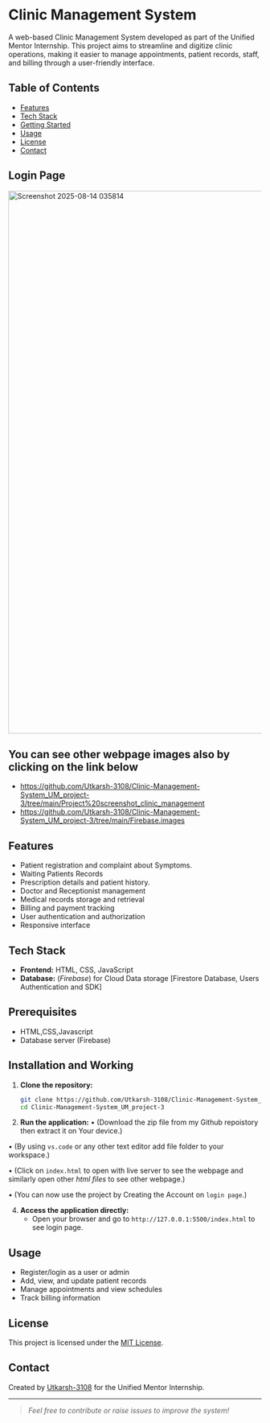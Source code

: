 # Clinic Management System

A web-based Clinic Management System developed as part of the Unified Mentor Internship. This project aims to streamline and digitize clinic operations, making it easier to manage appointments, patient records, staff, and billing through a user-friendly interface.

## Table of Contents

- [Features](#features)
- [Tech Stack](#tech-stack)
- [Getting Started](#getting-started)
- [Usage](#usage)
- [License](#license)
- [Contact](#contact)
  
 ## Login Page
<img width="1919" height="1079" alt="Screenshot 2025-08-14 035814" src="https://github.com/user-attachments/assets/fbd606de-079f-4123-b106-ef70e7f4c8b2" />

## You can see other webpage images also by clicking on the link below

- https://github.com/Utkarsh-3108/Clinic-Management-System_UM_project-3/tree/main/Project%20screenshot_clinic_management
- https://github.com/Utkarsh-3108/Clinic-Management-System_UM_project-3/tree/main/Firebase.images

## Features

- Patient registration and complaint about Symptoms.
- Waiting Patients Records
- Prescription details and patient history.
- Doctor and Receptionist management
- Medical records storage and retrieval
- Billing and payment tracking
- User authentication and authorization
- Responsive interface

## Tech Stack

- **Frontend:** HTML, CSS, JavaScript
- **Database:** (*Firebase*) for Cloud Data storage [Firestore Database, Users Authentication and SDK]

## Prerequisites

- HTML,CSS,Javascript
- Database server (Firebase)

## Installation and Working

1. **Clone the repository:**
   ```bash
   git clone https://github.com/Utkarsh-3108/Clinic-Management-System_UM_project-3.git
   cd Clinic-Management-System_UM_project-3
   ```

2. **Run the application:**
  • (Download the zip file from my Github repoistory then extract it on Your device.)
   
  • (By using `vs.code` or any other text editor add file folder to your workspace.)

  • (Click on `index.html` to open with live server to see the webpage and similarly open other *html files* to see other webpage.)

  • (You can now use the project by Creating the Account on `login page`.)

4. **Access the application directly:**
   - Open your browser and go to `http://127.0.0.1:5500/index.html` to see login page.

## Usage

- Register/login as a user or admin
- Add, view, and update patient records
- Manage appointments and view schedules
- Track billing information

## License

This project is licensed under the [MIT License](LICENSE).

## Contact

Created by [Utkarsh-3108](https://github.com/Utkarsh-3108) for the Unified Mentor Internship.

---

> _Feel free to contribute or raise issues to improve the system!_
